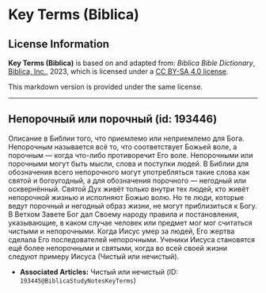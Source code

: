 # Key Terms (Biblica)

## License Information

**Key Terms (Biblica)** is based on and adapted from: _Biblica Bible Dictionary_, [Biblica, Inc.](https://www.biblica.com/), 2023, which is licensed under a [CC BY-SA 4.0 license](https://creativecommons.org/licenses/by-sa/4.0/legalcode.en).

This markdown version is provided under the same license.



--------------------------------

## Непорочный или порочный (id: 193446)

Описание в Библии того, что приемлемо или неприемлемо для Бога. Непорочным называется всё то, что соответствует Божьей воле, а порочным — когда что\-либо противоречит Его воле. Непорочными или порочными могут быть мысли, слова и поступки людей. В Библии для обозначения всего непорочного могут употребляться такие слова как святой и богоугодный, а для обозначения порочного — негодный или осквернённый. Святой Дух живёт только внутри тех людей, кто живёт непорочной жизнью и исполняют Божью волю. Но те люди, которые ведут порочный и негодный образ жизни, не могут приблизиться к Богу. В Ветхом Завете Бог дал Своему народу правила и постановления, указывающие, в каком случае человек или предмет мог мог считаться чистыми и непорочными. Когда Иисус умер за людей, Его жертва сделала Его последователей непорочными. Ученики Иисуса становятся ещё более непорочными и святыми, когда во всей своей жизни следуют примеру Иисуса (Чистый или нечистый).

* **Associated Articles:** Чистый или нечистый (ID: `193445@BiblicaStudyNotesKeyTerms`)

